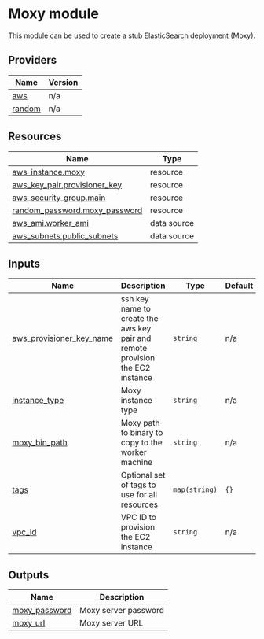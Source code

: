 <!-- BEGIN_TF_DOCS -->
# Moxy module

This module can be used to create a stub ElasticSearch deployment (Moxy).

## Providers

| Name | Version |
|------|---------|
| <a name="provider_aws"></a> [aws](#provider\_aws) | n/a |
| <a name="provider_random"></a> [random](#provider\_random) | n/a |

## Resources

| Name | Type |
|------|------|
| [aws_instance.moxy](https://registry.terraform.io/providers/hashicorp/aws/latest/docs/resources/instance) | resource |
| [aws_key_pair.provisioner_key](https://registry.terraform.io/providers/hashicorp/aws/latest/docs/resources/key_pair) | resource |
| [aws_security_group.main](https://registry.terraform.io/providers/hashicorp/aws/latest/docs/resources/security_group) | resource |
| [random_password.moxy_password](https://registry.terraform.io/providers/hashicorp/random/latest/docs/resources/password) | resource |
| [aws_ami.worker_ami](https://registry.terraform.io/providers/hashicorp/aws/latest/docs/data-sources/ami) | data source |
| [aws_subnets.public_subnets](https://registry.terraform.io/providers/hashicorp/aws/latest/docs/data-sources/subnets) | data source |

## Inputs

| Name | Description | Type | Default | Required |
|------|-------------|------|---------|:--------:|
| <a name="input_aws_provisioner_key_name"></a> [aws\_provisioner\_key\_name](#input\_aws\_provisioner\_key\_name) | ssh key name to create the aws key pair and remote provision the EC2 instance | `string` | n/a | yes |
| <a name="input_instance_type"></a> [instance\_type](#input\_instance\_type) | Moxy instance type | `string` | n/a | yes |
| <a name="input_moxy_bin_path"></a> [moxy\_bin\_path](#input\_moxy\_bin\_path) | Moxy path to binary to copy to the worker machine | `string` | n/a | yes |
| <a name="input_tags"></a> [tags](#input\_tags) | Optional set of tags to use for all resources | `map(string)` | `{}` | no |
| <a name="input_vpc_id"></a> [vpc\_id](#input\_vpc\_id) | VPC ID to provision the EC2 instance | `string` | n/a | yes |

## Outputs

| Name | Description |
|------|-------------|
| <a name="output_moxy_password"></a> [moxy\_password](#output\_moxy\_password) | Moxy server password |
| <a name="output_moxy_url"></a> [moxy\_url](#output\_moxy\_url) | Moxy server URL |
<!-- END_TF_DOCS -->
